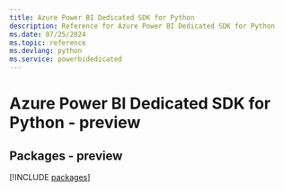 ```yaml
---
title: Azure Power BI Dedicated SDK for Python
description: Reference for Azure Power BI Dedicated SDK for Python
ms.date: 07/25/2024
ms.topic: reference
ms.devlang: python
ms.service: powerbidedicated
---
```

# Azure Power BI Dedicated SDK for Python - preview
## Packages - preview
[!INCLUDE [packages](power-bi-dedicated-index.md)]